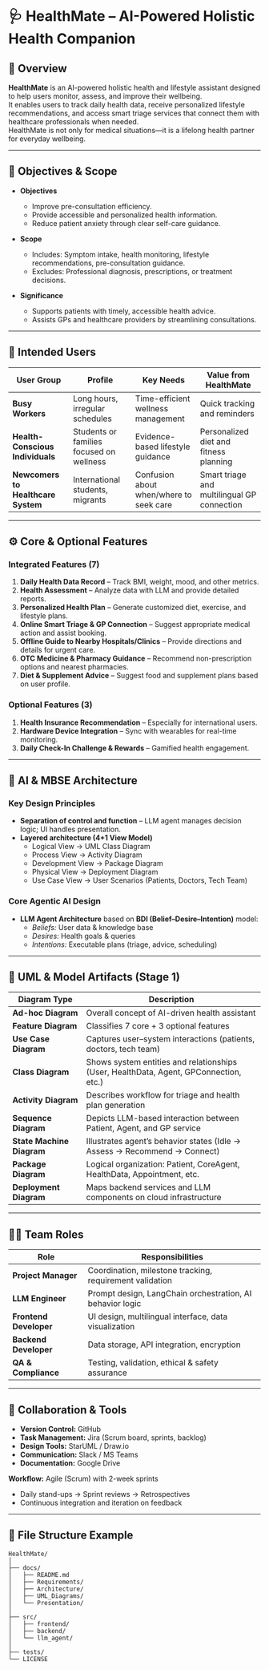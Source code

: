 # 🩺 HealthMate – AI-Powered Holistic Health Companion

## 📘 Overview  
**HealthMate** is an AI-powered holistic health and lifestyle assistant designed to help users monitor, assess, and improve their wellbeing.  
It enables users to track daily health data, receive personalized lifestyle recommendations, and access smart triage services that connect them with healthcare professionals when needed.  
HealthMate is not only for medical situations—it is a lifelong health partner for everyday wellbeing.

---

## 🎯 Objectives & Scope  
- **Objectives**
  - Improve pre-consultation efficiency.  
  - Provide accessible and personalized health information.  
  - Reduce patient anxiety through clear self-care guidance.  

- **Scope**
  - Includes: Symptom intake, health monitoring, lifestyle recommendations, pre-consultation guidance.  
  - Excludes: Professional diagnosis, prescriptions, or treatment decisions.  

- **Significance**
  - Supports patients with timely, accessible health advice.  
  - Assists GPs and healthcare providers by streamlining consultations.  

---

## 👥 Intended Users
| User Group | Profile | Key Needs | Value from HealthMate |
|-------------|----------|------------|------------------------|
| **Busy Workers** | Long hours, irregular schedules | Time-efficient wellness management | Quick tracking and reminders |
| **Health-Conscious Individuals** | Students or families focused on wellness | Evidence-based lifestyle guidance | Personalized diet and fitness planning |
| **Newcomers to Healthcare System** | International students, migrants | Confusion about when/where to seek care | Smart triage and multilingual GP connection |

---

## ⚙️ Core & Optional Features
### Integrated Features (7)
1. **Daily Health Data Record** – Track BMI, weight, mood, and other metrics.  
2. **Health Assessment** – Analyze data with LLM and provide detailed reports.  
3. **Personalized Health Plan** – Generate customized diet, exercise, and lifestyle plans.  
4. **Online Smart Triage & GP Connection** – Suggest appropriate medical action and assist booking.  
5. **Offline Guide to Nearby Hospitals/Clinics** – Provide directions and details for urgent care.  
6. **OTC Medicine & Pharmacy Guidance** – Recommend non-prescription options and nearest pharmacies.  
7. **Diet & Supplement Advice** – Suggest food and supplement plans based on user profile.

### Optional Features (3)
1. **Health Insurance Recommendation** – Especially for international users.  
2. **Hardware Device Integration** – Sync with wearables for real-time monitoring.  
3. **Daily Check-In Challenge & Rewards** – Gamified health engagement.

---

## 🧠 AI & MBSE Architecture
### Key Design Principles
- **Separation of control and function** – LLM agent manages decision logic; UI handles presentation.  
- **Layered architecture (4+1 View Model)**  
  - Logical View → UML Class Diagram  
  - Process View → Activity Diagram  
  - Development View → Package Diagram  
  - Physical View → Deployment Diagram  
  - Use Case View → User Scenarios (Patients, Doctors, Tech Team)

### Core Agentic AI Design
- **LLM Agent Architecture** based on **BDI (Belief–Desire–Intention)** model:  
  - *Beliefs:* User data & knowledge base  
  - *Desires:* Health goals & queries  
  - *Intentions:* Executable plans (triage, advice, scheduling)

---

## 🧩 UML & Model Artifacts (Stage 1)
| Diagram Type | Description |
|---------------|-------------|
| **Ad-hoc Diagram** | Overall concept of AI-driven health assistant |
| **Feature Diagram** | Classifies 7 core + 3 optional features |
| **Use Case Diagram** | Captures user–system interactions (patients, doctors, tech team) |
| **Class Diagram** | Shows system entities and relationships (User, HealthData, Agent, GPConnection, etc.) |
| **Activity Diagram** | Describes workflow for triage and health plan generation |
| **Sequence Diagram** | Depicts LLM-based interaction between Patient, Agent, and GP service |
| **State Machine Diagram** | Illustrates agent’s behavior states (Idle → Assess → Recommend → Connect) |
| **Package Diagram** | Logical organization: Patient, CoreAgent, HealthData, Appointment, etc. |
| **Deployment Diagram** | Maps backend services and LLM components on cloud infrastructure |

---

## 👩‍💻 Team Roles
| Role | Responsibilities |
|------|------------------|
| **Project Manager** | Coordination, milestone tracking, requirement validation |
| **LLM Engineer** | Prompt design, LangChain orchestration, AI behavior logic |
| **Frontend Developer** | UI design, multilingual interface, data visualization |
| **Backend Developer** | Data storage, API integration, encryption |
| **QA & Compliance** | Testing, validation, ethical & safety assurance |

---

## 🤝 Collaboration & Tools
- **Version Control:** GitHub  
- **Task Management:** Jira (Scrum board, sprints, backlog)  
- **Design Tools:** StarUML / Draw.io  
- **Communication:** Slack / MS Teams  
- **Documentation:** Google Drive  

**Workflow:** Agile (Scrum) with 2-week sprints  
- Daily stand-ups → Sprint reviews → Retrospectives  
- Continuous integration and iteration on feedback  

---

## 🧾 File Structure Example
```
HealthMate/
│
├── docs/
│   ├── README.md
│   ├── Requirements/
│   ├── Architecture/
│   ├── UML_Diagrams/
│   └── Presentation/
│
├── src/
│   ├── frontend/
│   ├── backend/
│   └── llm_agent/
│
├── tests/
└── LICENSE
```



